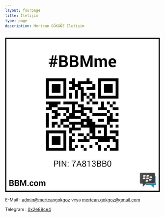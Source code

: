 ```yaml
---
layout: fourpage
title: İletişim
type: page
description: Mertcan GÖKGÖZ İletişim
---
```


![BBM Barkod](/assets/bbmgorsel.jpg)

E-Mail : [admin@mertcangokgoz](mailto:admin@mertcangokgoz) veya [mertcan.gokgoz@gmail.com](mailto:mertcan.gokgoz@gmail.com)

Telegram : [0x2e88ce4](https://telegram.me/Ox2e88ce4)
